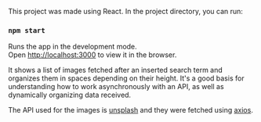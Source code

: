 This project was made using React.
In the project directory, you can run:

### `npm start`

Runs the app in the development mode.<br />
Open [http://localhost:3000](http://localhost:3000) to view it in the browser.

It shows a list of images fetched after an inserted search term and organizes them in spaces depending on their height. It's a good basis for understanding how to work asynchronously with an API, as well as dynamically organizing data received. <br />

The API used for the images is [unsplash](http://unsplash.com/) and they were fetched using [axios](https://github.com/axios/axios).
